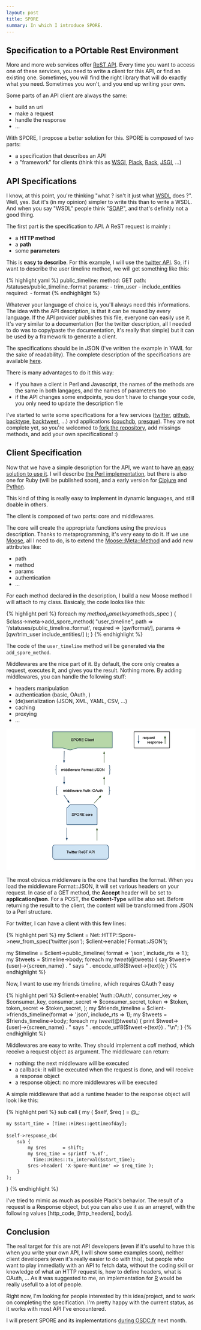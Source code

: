 ```yaml
---
layout: post
title: SPORE
summary: In which I introduce SPORE.
---
```


## Specification to a POrtable Rest Environment

More and more web services offer [ReST API](http://en.wikipedia.org/wiki/Representational_State_Transfer). Every time you want to access one of these services, you need to write a client for this API, or find an existing one. Sometimes, you will find the right library that will do exactly what you need. Sometimes you won't, and you end up writing your own.

Some parts of an API client are always the same:

* build an uri
* make a request
* handle the response
* ...

With SPORE, I propose a better solution for this. SPORE is composed of two parts:

* a specification that describes an API
* a "framework" for clients (think this as [WSGI](http://www.python.org/dev/peps/pep-0333/), [Plack](http://plackperl.org/), [Rack](http://rack.rubyforge.org/), [JSGI](http://jackjs.org/jsgi-spec.html), ...)

## API Specifications

I know, at this point, you're thinking "what ? isn't it just what [WSDL](http://en.wikipedia.org/wiki/Web_Services_Description_Language) does ?". Well, yes. But it's (in my opinion) simpler to write this than to write a WSDL. And when you say "WSDL" people think "[SOAP](http://en.wikipedia.org/wiki/SOAP_(protocol))", and that's definitly not a good thing.

The first part is the specification to API. A ReST request is mainly :

* a **HTTP method**
* a **path**
* some **parameters**

This is **easy to describe**. For this example, I will use the [twitter API](http://dev.twitter.com/doc/get/statuses/public_timeline). So, if i want to describe the user timeline method, we will get something like this:

{% highlight yaml %}
public_timeline:
  method: GET
  path: /statuses/public_timeline.:format
  params:
    - trim_user
    - include_entities
  required:
    - format
{% endhighlight %}

Whatever your language of choice is, you'll always need this informations. The idea with the API description, is that it can be reused by every language. If the API provider publishes this file, everyone can easily use it. It's very similar to a documentation (for the twitter description, all I needed to do was to copy/paste the documentation, it's really that simple) but it can be used by a framework to generate a client.

The specifications should be in JSON (I've written the example in YAML for the sake of readability). The complete description of the specifications are available [here](https://github.com/SPORE/specifications).


There is many advantages to do it this way:

* if you have a client in Perl and Javascript, the names of the methods are the same in both langages, and the names of parameters too
* if the API changes some endpoints, you don't have to change your code, you only need to update the description file

I've started to write some specifications for a few services ([twitter](https://github.com/SPORE/api-description/blob/master/services/twitter.json), [github](https://github.com/SPORE/api-description/blob/master/services/github.json), [backtype](https://github.com/franckcuny/spore/blob/master/services/backtype.json), [backtweet](https://github.com/franckcuny/spore/blob/master/services/backtweet.json), ...) and applications ([couchdb](https://github.com/franckcuny/spore/blob/master/apps/couchdb.json), [presque](https://github.com/franckcuny/spore/blob/master/apps/presque.json)). They are not complete yet, so you're welcomed to [fork the repository](https://github.com/franckcuny/spore), add missings methods, and add your own specifications! :)

## Client Specification

Now that we have a simple description for the API, we want to have [an easy solution to use it](https://github.com/franckcuny/net-http-spore/blob/master/spec/spore_implementation.pod). I will describe [the Perl implementation](https://github.com/franckcuny/net-http-spore), but there is also one for Ruby (will be published soon), and a early version for [Clojure](http://github.com/ngrunwald/clj-spore) and [Python](http://github.com/elishowk/pyspore).

This kind of thing is really easy to implement in dynamic languages, and still doable in others.

The client is composed of two parts: core and middlewares.

The core will create the appropriate functions using the previous description. Thanks to metaprogramming, it's very easy to do it. If we use [Moose](http://search.cpan.org/perldoc?Moose), all I need to do, is to extend the [Moose::Meta::Method](http://search.cpan.org/perldoc?Moose::Meta::Method) and add new attributes like:

* path
* method
* params
* authentication
* ...

For each method declared in the description, I build a new Moose method I will attach to my class. Basicaly, the code looks like this:

{% highlight perl %}
foreach my $method_name ( keys %$methods_spec ) {
    $class->meta->add_spore_method(
        "user_timeline",
        path     => '/statuses/public_timeline.:format',
        required => [qw/format/],
        params   => [qw/trim_user include_entities/]
    );
}
{% endhighlight %}

The code of the `user_timelime` method will be generated via the `add_spore_method`.

Middlewares are the nice part of it. By default, the core only creates a request, executes it, and gives you the result. Nothing more. By adding middlewares, you can handle the following stuff:

* headers manipulation
* authentication (basic, OAuth, )
* (de)serialization (JSON, XML, YAML, CSV, ...)
* caching
* proxying
* ...

<img src='/static/imgs/chart.webp' alt='schema'>

The most obvious middleware is the one that handles the format. When you load the middleware Format::JSON, it will set various headers on your request. In case of a GET method, the **Accept** header will be set to **application/json**. For a POST, the **Content-Type** will be also set. Before returning the result to the client, the content will be transformed from JSON to a Perl structure.

For twitter, I can have a client with this few lines:

{% highlight perl %}
my $client = Net::HTTP::Spore->new_from_spec('twitter.json');
$client->enable('Format::JSON');

my $timeline = $client->public_timeline( format => 'json', include_rts => 1 );
my $tweets = $timeline->body;
foreach my $tweet (@$tweets) {
    say $tweet->{user}->{screen_name} . " says " . encode_utf8($tweet->{text});
}
{% endhighlight %}

Now, I want to use my friends timeline, which requires OAuth ? easy

{% highlight perl %}
$client->enable(
    'Auth::OAuth',
    consumer_key    => $consumer_key,
    consumer_secret => $consumer_secret,
    token           => $token,
    token_secret    => $token_secret,
);
my $friends_timeline = $client->friends_timeline(format => 'json', include_rts => 1);
my $tweets = $friends_timeline->body;
foreach my $tweet (@$tweets) {
    print $tweet->{user}->{screen_name} . " says " . encode_utf8($tweet->{text}) . "\n";
}
{% endhighlight %}

Middlewares are easy to write. They should implement a *call* method, which receive a request object as argument. The middleware can return:

* nothing: the next middleware will be executed
* a callback: it will be executed when the request is done, and will receive a response object
* a response object: no more middlewares will be executed

A simple middleware that add a runtime header to the response object will look like this:

{% highlight perl %}
sub call {
    my ( $self, $req ) = @_;

    my $start_time = [Time::HiRes::gettimeofday];

    $self->response_cb(
        sub {
            my $res      = shift;
            my $req_time = sprintf '%.6f',
              Time::HiRes::tv_interval($start_time);
            $res->header( 'X-Spore-Runtime' => $req_time );
        }
    );
}
{% endhighlight %}

I've tried to mimic as much as possible Plack's behavior. The result of a request is a Response object, but you can also use it as an arrayref, with the following values [http\_code, [http\_headers], body].

## Conclusion

The real target for this are not API developers (even if it's useful to have this when you write your own API, I will show some examples soon), neither client developers (even it's really easier to do with this), but people who want to play immediatly with an API to fetch data, without the coding skill or knowledge of what an HTTP request is, how to define headers, what is OAuth, ... As it was suggested to me, an implementation for [R](http://en.wikipedia.org/wiki/R_(programming_language)) would be really usefull to a lot of people.

Right now, I'm looking for people interested by this idea/project, and to work on completing the specification. I'm pretty happy with the current status, as it works with most API I've encountered.

I will present SPORE and its implementations [during OSDC.fr](http://act.osdc.fr/osdc2010fr/) next month.
